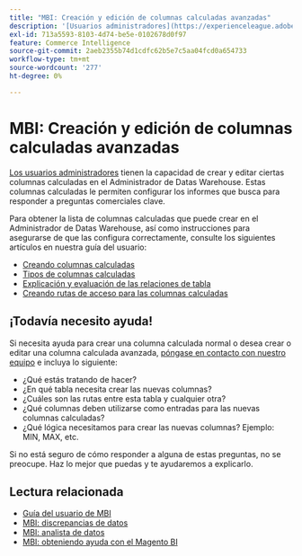 ```yaml
---
title: "MBI: Creación y edición de columnas calculadas avanzadas"
description: '[Usuarios administradores](https://experienceleague.adobe.com/es/docs/commerce-business-intelligence/mbi/administrator/user-mgmt/user-management) tienen la capacidad de crear y editar determinadas columnas calculadas en el Administrador de Datas Warehouse. Estas columnas calculadas le permiten configurar los informes que busca para responder a preguntas comerciales clave.'
exl-id: 713a5593-8103-4d74-be5e-0102678d0f97
feature: Commerce Intelligence
source-git-commit: 2aeb2355b74d1cdfc62b5e7c5aa04fcd0a654733
workflow-type: tm+mt
source-wordcount: '277'
ht-degree: 0%

---
```


# MBI: Creación y edición de columnas calculadas avanzadas

[Los usuarios administradores](https://experienceleague.adobe.com/es/docs/commerce-business-intelligence/mbi/administrator/user-mgmt/user-management) tienen la capacidad de crear y editar ciertas columnas calculadas en el Administrador de Datas Warehouse. Estas columnas calculadas le permiten configurar los informes que busca para responder a preguntas comerciales clave.

Para obtener la lista de columnas calculadas que puede crear en el Administrador de Datas Warehouse, así como instrucciones para asegurarse de que las configura correctamente, consulte los siguientes artículos en nuestra guía del usuario:

* [Creando columnas calculadas](https://experienceleague.adobe.com/es/docs/commerce-business-intelligence/mbi/analyze/warehouse-manager/creating-calculated-columns)
* [Tipos de columnas calculadas](https://experienceleague.adobe.com/es/docs/commerce-business-intelligence/mbi/analyze/warehouse-manager/calc-column-types)
* [Explicación y evaluación de las relaciones de tabla](https://experienceleague.adobe.com/es/docs/commerce-business-intelligence/mbi/analyze/warehouse-manager/table-relationships)
* [Creando rutas de acceso para las columnas calculadas](https://experienceleague.adobe.com/es/docs/commerce-business-intelligence/mbi/analyze/warehouse-manager/create-paths-calc-columns)

## ¡Todavía necesito ayuda!

Si necesita ayuda para crear una columna calculada normal o desea crear o editar una columna calculada avanzada, [póngase en contacto con nuestro equipo](/help/help-center-guide/help-center/magento-help-center-user-guide.md#submit-ticket) e incluya lo siguiente:

* ¿Qué estás tratando de hacer?
* ¿En qué tabla necesita crear las nuevas columnas?
* ¿Cuáles son las rutas entre esta tabla y cualquier otra?
* ¿Qué columnas deben utilizarse como entradas para las nuevas columnas calculadas?
* ¿Qué lógica necesitamos para crear las nuevas columnas? Ejemplo: MIN, MAX, etc.

Si no está seguro de cómo responder a alguna de estas preguntas, no se preocupe. Haz lo mejor que puedas y te ayudaremos a explicarlo.

## Lectura relacionada

* [Guía del usuario de MBI](https://experienceleague.adobe.com/es/docs/commerce-business-intelligence/mbi/guide-overview)
* [MBI: discrepancias de datos](/help/troubleshooting/miscellaneous/mbi-data-discrepancies.md)
* [MBI: analista de datos](https://experienceleague.adobe.com/es/docs/commerce-business-intelligence/mbi/analyze/data-analyst)
* [MBI: obteniendo ayuda con el Magento BI](https://experienceleague.adobe.com/es/docs/commerce-business-intelligence/mbi/start/sign-in)
